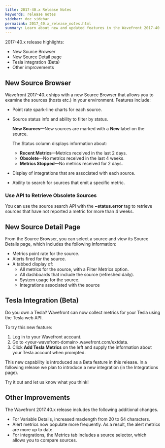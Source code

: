 ```yaml
---
title: 2017-40.x Release Notes
keywords: release notes
sidebar: doc_sidebar
permalink: 2017_40.x_release_notes.html
summary: Learn about new and updated features in the Wavefront 2017-40.x release.
---
```


2017-40.x release highlights:
- New Source Browser
- New Source Detail page
- Tesla integration (Beta)
- Other improvements

## New Source Browser

Wavefront 2017-40.x ships with a new Source Browser that allows you to examine the sources (hosts etc.) in your environment. Features include:
* Point rate spark-line charts for each source.
* Source status info and ability to filter by status.

  **New Sources**&mdash;New sources are marked with a **New** label on the source.

  The Status column displays information about:
   * **Recent Metrics**&mdash;Metrics received in the last 2 days.
   * **Obsolete**&mdash;No metrics received in the last 4 weeks.
   * **Metrics Stopped**&mdash;No metrics received for 2 days.

* Display of integrations that are associated with each source.
* Ability to search for sources that emit a specific metric.

### Use API to Retrieve Obsolete Sources

You can use the source search API with the **~status.error** tag to retrieve sources that have not reported a metric for more than 4 weeks.

## New Source Detail Page

From the Source Browser, you can select a source and view its Source Details page, which includes the following information:

* Metrics point rate for the source.
* Alerts fired for the source.
* A tabbed display of:
  * All metrics for the source, with a Filter Metrics option.
  * All dashboards that include the source (refreshed daily).
  * System usage for the source.
  * Integrations associated with the source

## Tesla Integration (Beta)

Do you own a Tesla? Wavefront can now collect metrics for your Tesla using the Tesla web API.

To try this new feature:

1. Log in to your Wavefront account.
2. Go to &lt;your-wavefront-domain&gt;.wavefront.com/extdata.
3. Click **Add Tesla Metrics** on the left and supply the information about your Tesla account when prompted.

This new capability is introduced as a Beta feature in this release. In a following release we plan to introduce a new integration (in the Integrations page).

Try it out and let us know what you think!

## Other Improvements

The Wavefront 2017.40.x release includes the following additional changes.
* For Variable Details, increased maxlength from 20 to 64 characters.
* Alert metrics now populate more frequently. As a result, the alert metrics are more up to date.
* For integrations, the Metrics tab includes a source selector, which allows you to compare sources.

